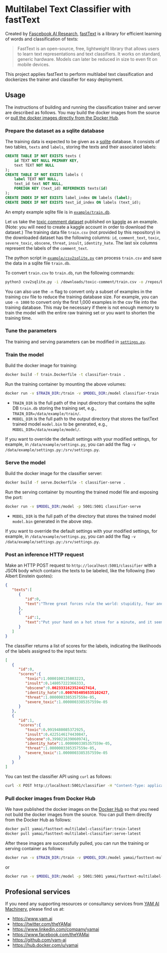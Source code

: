 # Multilabel Text Classifier with fastText

Created by [Fascebook AI Research](https://research.fb.com/category/facebook-ai-research/), [fastText](https://fasttext.cc/) is a library for efficient learning of words and classification of texts:
> FastText is an open-source, free, lightweight library that allows users to learn text representations and text classifiers. It works on standard, generic hardware. Models can later be reduced in size to even fit on mobile devices.

This project applies fastText to perform multilabel text classification and dockerizes the trainer and classifier for easy deployment.

## Usage

The instructions of building and running the classification trainer and server are described as follows. You may build the docker images from the source or [pull the docker images directly from the Docker Hub](#pull-docker-images-from-docker-hub).

### Prepare the dataset as a sqlite database
The training data is expected to be given as a [sqlite](https://www.sqlite.org/index.html) database. It consists of two tables, `texts` and `labels`, storing the texts and their associated labels:
```SQL
CREATE TABLE IF NOT EXISTS texts (
    id TEXT NOT NULL PRIMARY KEY,
    text TEXT NOT NULL
);
CREATE TABLE IF NOT EXISTS labels (
    label TEXT NOT NULL,
    text_id text NOT NULL,
    FOREIGN KEY (text_id) REFERENCES texts(id)
);
CREATE INDEX IF NOT EXISTS label_index ON labels (label);
CREATE INDEX IF NOT EXISTS text_id_index ON labels (text_id);
```

An empty example sqlite file is in [`example/train.db`](https://github.com/yam-ai/fasttext-multilabel-classifier/blob/master/example/train.db).

Let us take the [toxic comment dataset](https://www.kaggle.com/c/jigsaw-toxic-comment-classification-challenge/data) published on [kaggle](https://www.kaggle.com/) as an example. (Note: you will need to create a kaggle account in order to download the dataset.) The training data file `train.csv` (not provided by this repository) in the downloaded dataset has the following columns: `id`, `comment_text`, `toxic`, `severe_toxic`, `obscene`, `threat`, `insult`, `identity_hate`. The last six columns represent the labels of the `comment_text`.

The python script in [`example/csv2sqlite.py`](https://github.com/yam-ai/fasttext-multilabel-classifier/blob/master/example/csv2sqlite.py) can process `train.csv` and save the data in a sqlite file `train.db`.

To convert `train.csv` to `train.db`, run the following commands:
```sh
python3 csv2sqlite.py -i /downloads/toxic-comment/train.csv -o /repos/bert-multilabel-classifier/example/train.db
```
You can also use the `-n` flag to convert only a subset of examples in the training csv file to reduce the training database size. For example, you can use `-n 1000` to convert only the first 1,000 examples in the csv file into the training database. This may be necessary if there is not enough memory to train the model with the entire raw training set or you want to shorten the training time.

### Tune the parameters
The training and serving parameters can be modified in [`settings.py`](https://github.com/yam-ai/fasttext-multilabel-classifier/blob/master/settings.py).

### Train the model
Build the docker image for training:
```sh
docker build -f train.Dockerfile -t classifier-train .
```  

Run the training container by mounting the above volumes:
```sh
docker run -v $TRAIN_DIR:/train -v $MODEL_DIR:/model classifier-train
```

* `TRAIN_DIR` is the full path of the input directory that contains the sqlite DB `train.db` storing the training set, e.g., `TRAIN_DIR=/data/example/train/`.
* `MODEL_DIR` is the full path to the output directory that stores the fastText trained model `model.bin` to be generated, e.g., `MODEL_DIR=/data/example/model/`.

If you want to override the default settings with your modified settings, for example, in `/data/example/settings.py`, you can add the flag `-v /data/example/settings.py:/srv/settings.py`.

### Serve the model
Build the docker image for the classifier server:
```sh
docker build -f serve.Dockerfile -t classifier-serve .
```

Run the serving container by mounting the trained model file and exposing the port:
```sh
docker run -v $MODEL_DIR:/model -p 5001:5001 classifier-serve
```

* `MODEL_DIR` is the full path of the directory that stores the trained model `model.bin` generated in the above step.

If you want to override the default settings with your modified settings, for example, in `/data/example/settings.py`, you can add the flag `-v /data/example/settings.py:/srv/settings.py`.

### Post an inference HTTP request

Make an HTTP POST request to `http://localhost:5001/classifier` with a JSON body which contains the texts to be labeled, like the following (two Albert Einstein quotes):
```json
{ 
   "texts":[ 
      { 
         "id":0,
         "text":"Three great forces rule the world: stupidity, fear and greed."
      },
      { 
         "id":1,
         "text":"Put your hand on a hot stove for a minute, and it seems like an hour. Sit with a pretty girl for an hour, and it seems like a minute. That's relativity."
      }
   ]
}
```

The classifier returns a list of scores for the labels, indicating the likelihoods of the labels assigned to the input texts:
```json
[ 
   { 
      "id":0,
      "scores":{ 
         "toxic":1.0000100135803223,
         "insult":0.148057222366333,
         "obscene":0.0023331623524427414,
         "identity_hate":0.0007654056535102427,
         "threat":1.0000003385357559e-05,
         "severe_toxic":1.0000003385357559e-05
      }
   },
   { 
      "id":1,
      "scores":{ 
         "toxic":0.9919480085372925,
         "insult":0.4225146174430847,
         "obscene":0.3998216390609741,
         "identity_hate":1.0000003385357559e-05,
         "threat":1.0000003385357559e-05,
         "severe_toxic":1.0000003385357559e-05
      }
   }
]
```

You can test the classifier API using `curl` as follows:
```sh
curl -X POST http://localhost:5001/classifier -H "Content-Type: application/json" -d $'{"texts":[{"id":0,"text":"Three great forces rule the world: stupidity, fear and greed."},{"id":1,"text":"Put your hand on a hot stove for a minute, and it seems like an hour. Sit with a pretty girl for an hour, and it seems like a minute. That\'s relativity."}]}'
```

### Pull docker images from Docker Hub
We have published the docker images on the [Docker Hub](https://hub.docker.com/r/yamai/fasttext-multilabel-classifier) so that you need not build the docker images from the source. You can pull them directly from the Docker Hub as follows:

```sh
docker pull yamai/fasttext-multilabel-classifier:train-latest
docker pull yamai/fasttext-multilabel-classifier:serve-latest
```

After these images are successfully pulled, you can run the training or serving container as follows:

```sh
docker run -v $TRAIN_DIR:/train -v $MODEL_DIR:/model yamai/fasttext-multilabel-classifier:train-latest
```
or
```sh
docker run -v $MODEL_DIR:/model -p 5001:5001 yamai/fasttext-multilabel-classifier:serve-latest
```

## Profesional services

If you need any supporting resources or consultancy services from [YAM AI Machinery](https://www.yam.ai), please find us at:
* https://www.yam.ai
* https://twitter.com/theYAMai
* https://www.linkedin.com/company/yamai
* https://www.facebook.com/theYAMai
* https://github.com/yam-ai
* https://hub.docker.com/u/yamai
